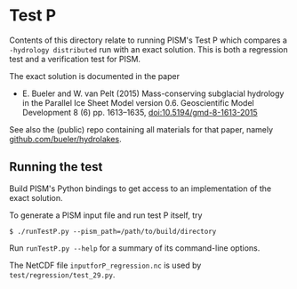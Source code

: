 Test P
======

Contents of this directory relate to running PISM's Test P which compares a `-hydrology distributed` run with an exact solution. This is both a regression test and a verification test for PISM.

The exact solution is documented in the paper

  * E. Bueler and W. van Pelt (2015) Mass-conserving subglacial hydrology in the Parallel Ice Sheet Model version 0.6. Geoscientific Model Development 8 (6) pp. 1613–1635, [doi:10.5194/gmd-8-1613-2015](http://dx.doi.org/10.5194/gmd-8-1613-2015)

See also the (public) repo containing all materials for that paper, namely [github.com/bueler/hydrolakes](https://github.com/bueler/hydrolakes).


Running the test
----------------

Build PISM's Python bindings to get access to an implementation of the exact solution.

To generate a PISM input file and run test P itself, try

    $ ./runTestP.py --pism_path=/path/to/build/directory

Run `runTestP.py --help` for a summary of its command-line options.

The NetCDF file `inputforP_regression.nc` is used by `test/regression/test_29.py`.
